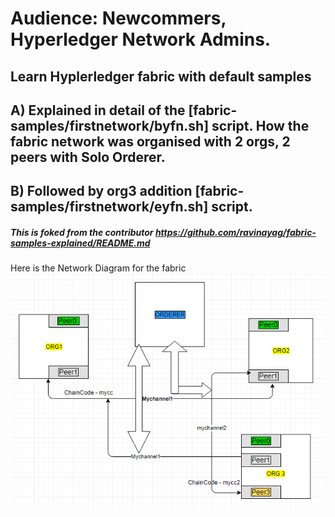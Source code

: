 # Audience: Newcommers, Hyperledger Network Admins.

## Learn Hyplerledger fabric with default samples
## A) Explained in detail of the [fabric-samples/firstnetwork/byfn.sh] script. How the fabric network was organised with 2 orgs, 2 peers with Solo Orderer.
## B) Followed by org3 addition [fabric-samples/firstnetwork/eyfn.sh] script.
##### This is foked from the contributor https://github.com/ravinayag/fabric-samples-explained/README.md
Here is the Network Diagram for the fabric ![Networkdiag](https://github.com/ravinayag/fabric-samples-explained/blob/master/network.png)

